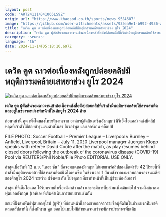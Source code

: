 ```yaml
---
layout: post
code: "ART241114041065LS9Z"
origin_url: "https://www.khaosod.co.th/sports/news_9504687"
image: "https://github.com/user-attachments/assets/933ea9e1-b992-4936-aa57-ea9d0b2952ef"
title: "เดวิด คูต ฉาวต่อเนื่องหลังถูกปล่อยคลิปมีพฤติกรรมคล้ายเสพยาช่วง ยูโร 2024"
description: "เดวิด คูต ผู้ตัดสินจอมฉาวงานเข้าต่อเนื่องหลังสื่อดังปล่อยคลิปที่เจ้าตัวมีพฤติกรรมคล้ายใช้สารเสพติด และอยู่ในช่วงระหว่างทำหน้าที่ในศึกยูโร 2024 ด้วย"
category: "SPORTS"
language: "th"
date: 2024-11-14T05:18:10.697Z
---
```


# เดวิด คูต ฉาวต่อเนื่องหลังถูกปล่อยคลิปมีพฤติกรรมคล้ายเสพยาช่วง ยูโร 2024

[![เดวิด คูต ฉาวต่อเนื่องหลังถูกปล่อยคลิปมีพฤติกรรมคล้ายเสพยาช่วง ยูโร 2024](https://www.khaosod.co.th/wpapp/uploads/2024/11/David-Coote-6322.jpg "เดวิด คูต ฉาวต่อเนื่องหลังถูกปล่อยคลิปมีพฤติกรรมคล้ายเสพยาช่วง ยูโร 2024")](https://www.khaosod.co.th/wpapp/uploads/2024/11/David-Coote-6322.jpg)

**เดวิด คูต ผู้ตัดสินจอมฉาวงานเข้าต่อเนื่องหลังสื่อดังปล่อยคลิปที่เจ้าตัวมีพฤติกรรมคล้ายใช้สารเสพติด และอยู่ในช่วงระหว่างทำหน้าที่ในศึกยูโร 2024 ด้วย**

ก่อนหน้านี้ คูต เพิ่งโดนลงโทษพักงานจาก องค์กรผู้ตัดสินอาชีพอังกฤษ (พีจีเอ็มโอแอล) หลังมีคลิปหลุดที่เจ้าตัวใช้ถ้อยคำรุนแรงด่าสโมสร ลิเวอร์พูล และเจอร์เกน คล็อปป์

FILE PHOTO: Soccer Football – Premier League – Liverpool v Burnley – Anfield, Liverpool, Britain – July 11, 2020 Liverpool manager Juergen Klopp speaks with referee David Coote after the match, as play resumes behind closed doors following the outbreak of the coronavirus disease (COVID-19) Pool via REUTERS/Phil Noble/File Photo EDITORIAL USE ONLY.



ล่าสุดเมื่อวันที่ 13 พ.ย. “เดอะ ซัน” สื่อจอมแฉของอังกฤษ ได้เผยแพร่คลิปของเชิ้ตดำวัย 42 ปีรายนี้ที่กำลังมีพฤติกรรมคล้ายใช้สารเสพติดชนิดโคเคนซึ่งเป็นช่วงเวลา 1 วันหลังจากเกมรอบก่อนรองชนะเลิศของศึกยูโร 2024 ระหว่าง ฝรั่งเศส กับ โปรตุเกส ที่เขาทำหน้าที่เป็นผู้ช่วยห้องวีเออาร์

ล่าสุด พีจีเอ็มโอแอล ได้รับทราบถึงเรื่องดังกล่าวแล้ว และจะมีการสืบสวนเพิ่มเติมต่อไป รวมถึงสมาคมฟุตบอลอังกฤษ (เอฟเอ) ที่เริ่มดำเนินการสอบสวนเช่นกัน

ขณะที่ฝั่งสหพันธ์ฟุตบอลยุโรป (ยูฟ่า) ที่ก่อนหน้านี้ถอดเขาออกจากรายชื่อผู้ตัดสินในช่วงเบรกทีมชาติตลอดสัปดาห์นี้ ก็สั่งพักงาน คูต ออกไปแบบไม่มีกำหนดจนกว่าจะมีการประกาศเพิ่มเติม
